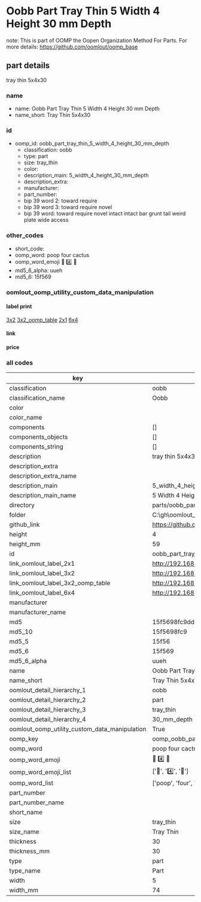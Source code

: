 # Oobb Part Tray Thin 5 Width 4 Height 30 mm Depth  

note: This is part of OOMP the Oopen Organization Method For Parts. For more details: https://github.com/oomlout/oomp_base

##  part details
  



tray thin 5x4x30



### name
* name: Oobb Part Tray Thin 5 Width 4 Height 30 mm Depth
* name_short: Tray Thin 5x4x30 
### id
* oomp_id: oobb_part_tray_thin_5_width_4_height_30_mm_depth
  * classification: oobb
  * type: part
  * size: tray_thin
  * color: 
  * description_main: 5_width_4_height_30_mm_depth
  * description_extra: 
  * manufacturer: 
  * part_number: 
  * bip 39 word 2: toward require
  * bip 39 word 3: toward require novel
  * bip 39 word: toward require novel intact intact bar grunt tail weird plate wide access

### other_codes
* short_code: 
* oomp_word: poop four cactus
* oomp_word_emoji :poop: :four: :cactus:
* md5_6_alpha: uueh
* md5_6: 15f569






### oomlout_oomp_utility_custom_data_manipulation
#### label print
[3x2](http://192.168.1.245:1112/?label=oomp%20uueh)
[3x2_oomp_table](http://192.168.1.108:1112/?label=oomp%20uueh)
[2x1](http://192.168.1.242:1112/?label=oomp%20uueh)
[6x4](http://192.168.1.55:1112/?label=oomp%20uueh)    

#### link

                              

#### price







### all codes 
| key | value |  
| --- | --- |  
| classification | oobb |  
| classification_name | Oobb |  
| color |  |  
| color_name |  |  
| components | [] |  
| components_objects | [] |  
| components_string | [] |  
| description | tray thin 5x4x30 |  
| description_extra |  |  
| description_extra_name |  |  
| description_main | 5_width_4_height_30_mm_depth |  
| description_main_name | 5 Width 4 Height 30 mm Depth |  
| directory | parts/oobb_part_tray_thin_5_width_4_height_30_mm_depth |  
| folder | C:\gh\oomlout_oobb_version_4_generated_parts\things\oobb_part_tray_thin_5_width_4_height_30_mm_depth |  
| github_link | https://github.com/oomlout/oomlout_oomp_part_src/tree/main/parts/oobb_part_tray_thin_5_width_4_height_30_mm_depth |  
| height | 4 |  
| height_mm | 59 |  
| id | oobb_part_tray_thin_5_width_4_height_30_mm_depth |  
| link_oomlout_label_2x1 | http://192.168.1.242:1112/?label=oomp%20uueh |  
| link_oomlout_label_3x2 | http://192.168.1.245:1112/?label=oomp%20uueh |  
| link_oomlout_label_3x2_oomp_table | http://192.168.1.108:1112/?label=oomp%20uueh |  
| link_oomlout_label_6x4 | http://192.168.1.55:1112/?label=oomp%20uueh |  
| manufacturer |  |  
| manufacturer_name |  |  
| md5 | 15f5698fc9dd4ce449bac7592e2dc730 |  
| md5_10 | 15f5698fc9 |  
| md5_5 | 15f56 |  
| md5_6 | 15f569 |  
| md5_6_alpha | uueh |  
| name | Oobb Part Tray Thin 5 Width 4 Height 30 mm Depth |  
| name_short | Tray Thin 5x4x30  |  
| oomlout_detail_hierarchy_1 | oobb |  
| oomlout_detail_hierarchy_2 | part |  
| oomlout_detail_hierarchy_3 | tray_thin |  
| oomlout_detail_hierarchy_4 | 30_mm_depth |  
| oomlout_oomp_utility_custom_data_manipulation | True |  
| oomp_key | oomp_oobb_part_tray_thin_5_width_4_height_30_mm_depth |  
| oomp_word | poop four cactus |  
| oomp_word_emoji | :poop: :four: :cactus: |  
| oomp_word_emoji_list | [':poop:', ':four:', ':cactus:'] |  
| oomp_word_list | ['poop', 'four', 'cactus'] |  
| part_number |  |  
| part_number_name |  |  
| short_name |  |  
| size | tray_thin |  
| size_name | Tray Thin |  
| thickness | 30 |  
| thickness_mm | 30 |  
| type | part |  
| type_name | Part |  
| width | 5 |  
| width_mm | 74 |  
